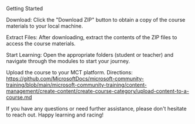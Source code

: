 Getting Started

Download: Click the "Download ZIP" button to obtain a copy of the course materials to your local machine.

Extract Files: After downloading, extract the contents of the ZIP files to access the course materials.

Start Learning: Open the appropriate folders (student or teacher) and navigate through the modules to start your journey.

Upload the course to your MCT platform. Directions: https://github.com/MicrosoftDocs/microsoft-community-training/blob/main/microsoft-community-training/content-management/create-content/create-course-category/upload-content-to-a-course.md

If you have any questions or need further assistance, please don't hesitate to reach out. Happy learning and racing!
